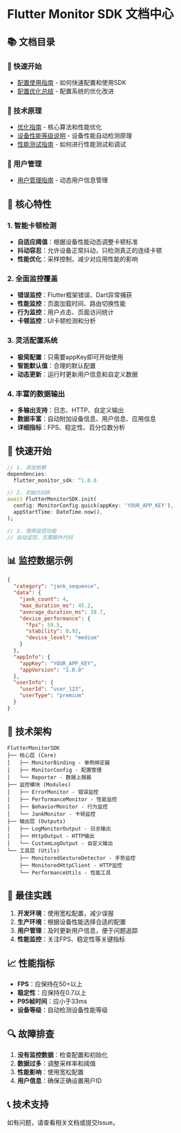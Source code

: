 # Flutter Monitor SDK 文档中心

## 📚 文档目录

### 🚀 快速开始
- [配置使用指南](CONFIG_USAGE_GUIDE.md) - 如何快速配置和使用SDK
- [配置优化总结](CONFIG_OPTIMIZATION_SUMMARY.md) - 配置系统的优化改进

### 🔧 技术原理
- [优化指南](OPTIMIZATION_GUIDE.md) - 核心算法和性能优化
- [设备性能等级说明](DEVICE_LEVEL_EXPLANATION.md) - 设备性能自动检测原理
- [性能测试指南](PERFORMANCE_TEST_GUIDE.md) - 如何进行性能测试和调试

### 👥 用户管理
- [用户管理指南](USER_MANAGEMENT_GUIDE.md) - 动态用户信息管理

## 🎯 核心特性

### 1. 智能卡顿检测
- **自适应阈值**：根据设备性能动态调整卡顿标准
- **抖动容忍**：允许设备正常抖动，只检测真正的连续卡顿
- **性能优化**：采样控制，减少对应用性能的影响

### 2. 全面监控覆盖
- **错误监控**：Flutter框架错误、Dart异常捕获
- **性能监控**：页面加载时间、路由切换性能
- **行为监控**：用户点击、页面访问统计
- **卡顿监控**：UI卡顿检测和分析

### 3. 灵活配置系统
- **极简配置**：只需要appKey即可开始使用
- **智能默认值**：合理的默认配置
- **动态更新**：运行时更新用户信息和自定义数据

### 4. 丰富的数据输出
- **多输出支持**：日志、HTTP、自定义输出
- **数据丰富**：自动附加设备信息、用户信息、应用信息
- **详细指标**：FPS、稳定性、百分位数分析

## 🚀 快速开始

```dart
// 1. 添加依赖
dependencies:
  flutter_monitor_sdk: ^1.0.0

// 2. 初始化SDK
await FlutterMonitorSDK.init(
  config: MonitorConfig.quick(appKey: 'YOUR_APP_KEY'),
  appStartTime: DateTime.now(),
);

// 3. 使用监控功能
// 自动监控，无需额外代码
```

## 📊 监控数据示例

```json
{
  "category": "jank_sequence",
  "data": {
    "jank_count": 4,
    "max_duration_ms": 45.2,
    "average_duration_ms": 38.7,
    "device_performance": {
      "fps": 59.5,
      "stability": 0.92,
      "device_level": "medium"
    }
  },
  "appInfo": {
    "appKey": "YOUR_APP_KEY",
    "appVersion": "1.0.0"
  },
  "userInfo": {
    "userId": "user_123",
    "userType": "premium"
  }
}
```

## 🔧 技术架构

```
FlutterMonitorSDK
├── 核心层 (Core)
│   ├── MonitorBinding - 单例绑定器
│   ├── MonitorConfig - 配置管理
│   └── Reporter - 数据上报器
├── 监控模块 (Modules)
│   ├── ErrorMonitor - 错误监控
│   ├── PerformanceMonitor - 性能监控
│   ├── BehaviorMonitor - 行为监控
│   └── JankMonitor - 卡顿监控
├── 输出层 (Outputs)
│   ├── LogMonitorOutput - 日志输出
│   ├── HttpOutput - HTTP输出
│   └── CustomLogOutput - 自定义输出
└── 工具层 (Utils)
    ├── MonitoredGestureDetector - 手势监控
    ├── MonitoredHttpClient - HTTP监控
    └── PerformanceUtils - 性能工具
```

## 🎯 最佳实践

1. **开发环境**：使用宽松配置，减少误报
2. **生产环境**：根据设备性能选择合适的配置
3. **用户管理**：及时更新用户信息，便于问题追踪
4. **性能监控**：关注FPS、稳定性等关键指标

## 📈 性能指标

- **FPS**：应保持在50+以上
- **稳定性**：应保持在0.7以上
- **P95帧时间**：应小于33ms
- **设备等级**：自动检测设备性能等级

## 🔍 故障排查

1. **没有监控数据**：检查配置和初始化
2. **数据过多**：调整采样率和阈值
3. **性能影响**：使用宽松配置
4. **用户信息**：确保正确设置用户ID

## 📞 技术支持

如有问题，请查看相关文档或提交Issue。
